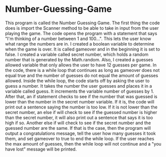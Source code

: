 # Number-Guessing-Game
This program is called the Number Guessing Game. The first thing the code does is import the Scanner method to be able to take in input from the user playing the game. The code opens the program with a statement that says "I'm thinking of a number between 1 and 100...". This lets the user know what range the numbers are in. I created a boolean variable to determine when the game is over. It is called gameover and in the beginning it is set to false. I created a variable called secret number, which holds a random number that is generated by the Math.random. Also, I created a guesses allowed variable that only allows the user to have 12 guesses per game. In the code, there is a while loop that continues as long as gameover does not equal true and the number of guesses do not equal the amount of guesses allowed. Inside the while loop, the code starts off by asking the user to guess a number. It takes the number the user guesses and places it in a variable called guess. It increments the variable number of guesses by 1. After that, an if statement checks to see if the number that was guessed is lower than the number in the secret number variable. If it is, the code will print out a sentence saying the number is too low. If it is not lower than the secret number, an else if will check to see if the guessed number is higher than the secret number, it will also print out a sentence that says it is too high if so. Another else if will check to see if the secret number and the guessed number are the same. If that is the case, then the program will output a congratulations message, tell the user how many guesses it took them, and set gameover to true to end the while loop. If the user reaches the max amount of guesses, then the while loop will not continue and a "you have lost" message will be printed. 
